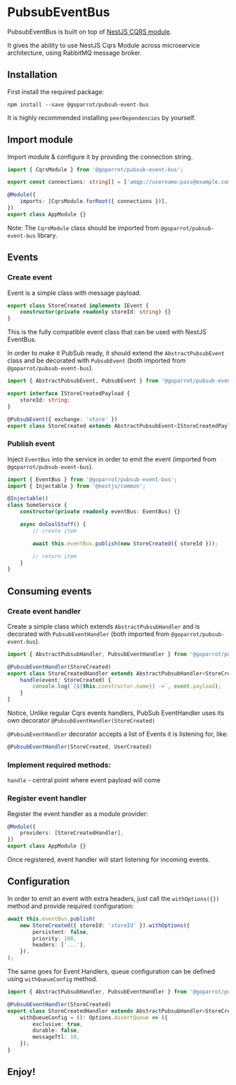 # PubsubEventBus

PubsubEventBus is built on top of [NestJS CQRS module](https://github.com/nestjs/cqrs).

It gives the ability to use NestJS Cqrs Module across microservice architecture, using RabbitMQ message broker.

## Installation

First install the required package:

`npm install --save @goparrot/pubsub-event-bus`

It is highly recommended installing `peerDependencies` by yourself.

## Import module

Import module & configure it by providing the connection string.

```ts
import { CqrsModule } from '@goparrot/pubsub-event-bus';

export const connections: string[] = ['amqp://username:pass@example.com/virtualhost'];

@Module({
    imports: [CqrsModule.forRoot({ connections })],
})
export class AppModule {}
```

Note: The `CqrsModule` class should be imported from `@goparrot/pubsub-event-bus` library.

## Events

### Create event

Event is a simple class with message payload.

```ts
export class StoreCreated implements IEvent {
    constructor(private readonly storeId: string) {}
}
```

This is the fully compatible event class that can be used with NestJS EventBus.

In order to make it PubSub ready, it should extend the `AbstractPubsubEvent` class and be decorated with `PubsubEvent` (both imported
from `@goparrot/pubsub-event-bus`).

```ts
import { AbstractPubsubEvent, PubsubEvent } from '@goparrot/pubsub-event-bus';

export interface IStoreCreatedPayload {
    storeId: string;
}

@PubsubEvent({ exchange: 'store' })
export class StoreCreated extends AbstractPubsubEvent<IStoreCreatedPayload> {}
```

### Publish event

Inject `EventBus` into the service in order to emit the event (imported from `@goparrot/pubsub-event-bus`).

```ts
import { EventBus } from '@goparrot/pubsub-event-bus';
import { Injectable } from '@nestjs/common';

@Injectable()
class SomeService {
    constructor(private readonly eventBus: EventBus) {}

    async doCoolStuff() {
        // create item

        await this.eventBus.publish(new StoreCreated({ storeId }));

        // return item
    }
}
```

## Consuming events

### Create event handler

Create a simple class which extends `AbstractPubsubHandler` and is decorated with `PubsubEventHandler` (both imported from `@goparrot/pubsub-event-bus`).

```ts
import { AbstractPubsubHandler, PubsubEventHandler } from '@goparrot/pubsub-event-bus';

@PubsubEventHandler(StoreCreated)
export class StoreCreatedHandler extends AbstractPubsubHandler<StoreCreated> {
    handle(event: StoreCreated) {
        console.log(`[${this.constructor.name}] ->`, event.payload);
    }
}
```

Notice, Unlike regular Cqrs events handlers, PubSub EventHandler uses its own decorator `@PubsubEventHandler(StoreCreated)`

`@PubsubEventHandler` decorator accepts a list of Events it is listening for, like:

```ts
@PubsubEventHandler(StoreCreated, UserCreated)
```

### Implement required methods:

`handle` - central point where event payload will come

### Register event handler

Register the event handler as a module provider:

```ts
@Module({
    providers: [StoreCreatedHandler],
})
export class AppModule {}
```

Once registered, event handler will start listening for incoming events.

## Configuration

In order to emit an event with extra headers, just call the `withOptions({})` method and provide required configuration:

```ts
await this.eventBus.publish(
    new StoreCreated({ storeId: 'storeId' }).withOptions({
        persistent: false,
        priority: 100,
        headers: ['...'],
    }),
);
```

The same goes for Event Handlers, queue configuration can be defined using `withQueueConfig` method.

```ts
import { AbstractPubsubHandler, PubsubEventHandler } from '@goparrot/pubsub-event-bus';

@PubsubEventHandler(StoreCreated)
export class StoreCreatedHandler extends AbstractPubsubHandler<StoreCreated> {
    withQueueConfig = (): Options.AssertQueue => ({
        exclusive: true,
        durable: false,
        messageTtl: 10,
    });
}
```

## Enjoy!
